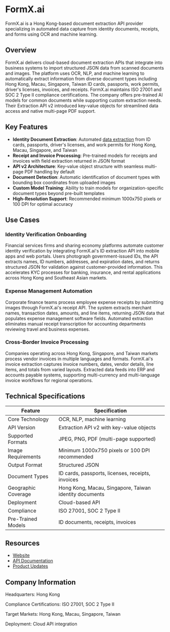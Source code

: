 # FormX.ai

FormX.ai is a Hong Kong-based document extraction API provider specializing in automated data capture from identity documents, receipts, and forms using OCR and machine learning.

## Overview

FormX.ai delivers cloud-based document extraction APIs that integrate into business systems to import structured JSON data from scanned documents and images. The platform uses OCR, NLP, and machine learning to automatically extract information from diverse document types including Hong Kong, Macau, Singapore, Taiwan ID cards, passports, work permits, driver's licenses, invoices, and receipts. FormX.ai maintains ISO 27001 and SOC 2 Type II compliance certifications. The company offers pre-trained AI models for common documents while supporting custom extraction needs. Their Extraction API v2 introduced key-value objects for streamlined data access and native multi-page PDF support.

## Key Features

- **Identity Document Extraction**: Automated [data extraction](../../capabilities/extraction/index.md) from ID cards, passports, driver's licenses, and work permits for Hong Kong, Macau, Singapore, and Taiwan
- **Receipt and Invoice Processing**: Pre-trained models for receipts and invoices with field extraction returned in JSON format
- **API v2 Architecture**: Key-value object structure with seamless multi-page PDF handling by default
- **Document Detection**: Automatic identification of document types with bounding box coordinates from uploaded images
- **Custom Model Training**: Ability to train models for organization-specific document types beyond pre-built templates
- **High-Resolution Support**: Recommended minimum 1000x750 pixels or 100 DPI for optimal accuracy

## Use Cases

### Identity Verification Onboarding

Financial services firms and sharing economy platforms automate customer identity verification by integrating FormX.ai's ID extraction API into mobile apps and web portals. Users photograph government-issued IDs, the API extracts names, ID numbers, addresses, and expiration dates, and returns structured JSON for validation against customer-provided information. This accelerates KYC processes for banking, insurance, and rental applications across Hong Kong and Southeast Asian markets.

### Expense Management Automation

Corporate finance teams process employee expense receipts by submitting images through FormX.ai's receipt API. The system extracts merchant names, transaction dates, amounts, and line items, returning JSON data that populates expense management software fields. Automated extraction eliminates manual receipt transcription for accounting departments reviewing travel and business expenses.

### Cross-Border Invoice Processing

Companies operating across Hong Kong, Singapore, and Taiwan markets process vendor invoices in multiple languages and formats. FormX.ai's invoice extraction captures invoice numbers, dates, vendor details, line items, and totals from varied layouts. Extracted data feeds into ERP and accounts payable systems, supporting multi-currency and multi-language invoice workflows for regional operations.

## Technical Specifications

| Feature | Specification |
|---------|---------------|
| Core Technology | OCR, NLP, machine learning |
| API Version | Extraction API v2 with key-value objects |
| Supported Formats | JPEG, PNG, PDF (multi-page supported) |
| Image Requirements | Minimum 1000x750 pixels or 100 DPI recommended |
| Output Format | Structured JSON |
| Document Types | ID cards, passports, licenses, receipts, invoices |
| Geographic Coverage | Hong Kong, Macau, Singapore, Taiwan identity documents |
| Deployment | Cloud-based API |
| Compliance | ISO 27001, SOC 2 Type II |
| Pre-Trained Models | ID documents, receipts, invoices |

## Resources

- [Website](https://www.formx.ai)
- [API Documentation](https://help.formx.ai/reference/document-extraction)
- [Product Updates](https://www.formx.ai/whats-new/2023-08-01)

## Company Information

Headquarters: Hong Kong

Compliance Certifications: ISO 27001, SOC 2 Type II

Target Markets: Hong Kong, Macau, Singapore, Taiwan

Deployment: Cloud API integration
